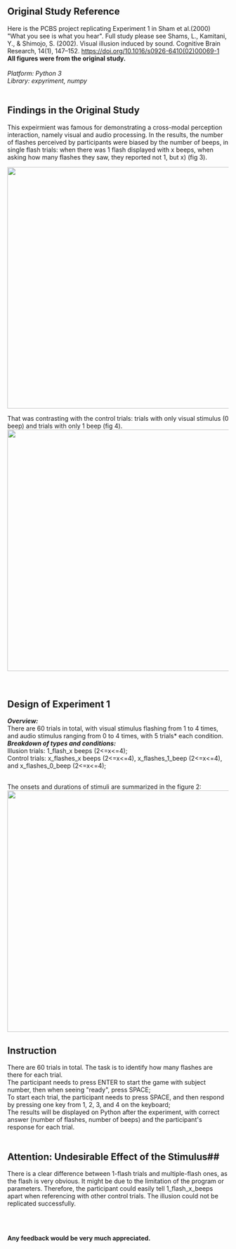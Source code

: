 ## Original Study Reference ##
Here is the PCBS project replicating Experiment 1 in Sham et al.(2000) "What you see is what you hear". 
Full study please see Shams, L., Kamitani, Y., & Shimojo, S. (2002). Visual illusion induced by sound. Cognitive Brain Research, 14(1), 147–152. https://doi.org/10.1016/s0926-6410(02)00069-1 
<br />
**All figures were from the original study.**
<br />
<br />
_Platform: Python 3_
<br />
_Library: expyriment, numpy_
<br />
<br />
## Findings in the Original Study ## 
This expeirmient was famous for demonstrating a cross-modal perception interaction, namely visual and audio processing. In the results, the number of flashes perceived by participants were biased by the number of beeps, in single flash trials: when there was 1 flash displayed with x beeps, when asking how many flashes they saw, they reported not 1, but x) (fig 3).<br />

 <img src="https://user-images.githubusercontent.com/47482896/117947255-501f2880-b310-11eb-824b-c15228224e47.png" width="650" height="550">

<br />

That was contrasting with the control trials: trials with only visual stimulus (0 beep) and trials with only 1 beep (fig 4).<br />
<img src="https://user-images.githubusercontent.com/47482896/117947764-ccb20700-b310-11eb-82bc-4f88ce3c28e7.png" width="650" height="550">
<br />
<br />
<br />

## Design of Experiment 1 ##
**_Overview:_**<br />
There are 60 trials in total, with visual stimulus flashing from 1 to 4 times, and audio stimulus ranging from 0 to 4 times, with 5 trials* each condition. <br />
**_Breakdown of types and conditions:_**<br />
Illusion trials: 1_flash_x beeps (2<=x<=4);  <br />
Control trials: x_flashes_x beeps (2<=x<=4), x_flashes_1_beep (2<=x<=4), and x_flashes_0_beep (2<=x<=4); <br />
<br />


The onsets and durations of stimuli are summarized in the figure 2:<br />
 <img src="https://user-images.githubusercontent.com/47482896/118040889-6d84de80-b372-11eb-9686-605de78611bf.png" width="650" height="550">
<br />

## Instruction ##
There are 60 trials in total. The task is to identify how many flashes are there for each trial.<br />
The participant needs to press ENTER to start the game with subject number, then when seeing "ready", press SPACE;<br />
To start each trial, the participant needs to press SPACE, and then respond by pressing one key from 1, 2, 3, and 4 on the keyboard;<br />
The results will be displayed on Python after the experiment, with correct answer (number of flashes, number of beeps) and the participant's response for each trial.
 <br /><br />
 
## Attention: Undesirable Effect of the Stimulus##
There is a clear difference between 1-flash trials and multiple-flash ones, as the flash is very obvious. It might be due to the limitation of the program or parameters. Therefore, the participant could easily tell 1_flash_x_beeps apart when referencing with other control trials. The illusion could not be replicated successfully.

 <br /><br />

**Any feedback would be very much appreciated.**
